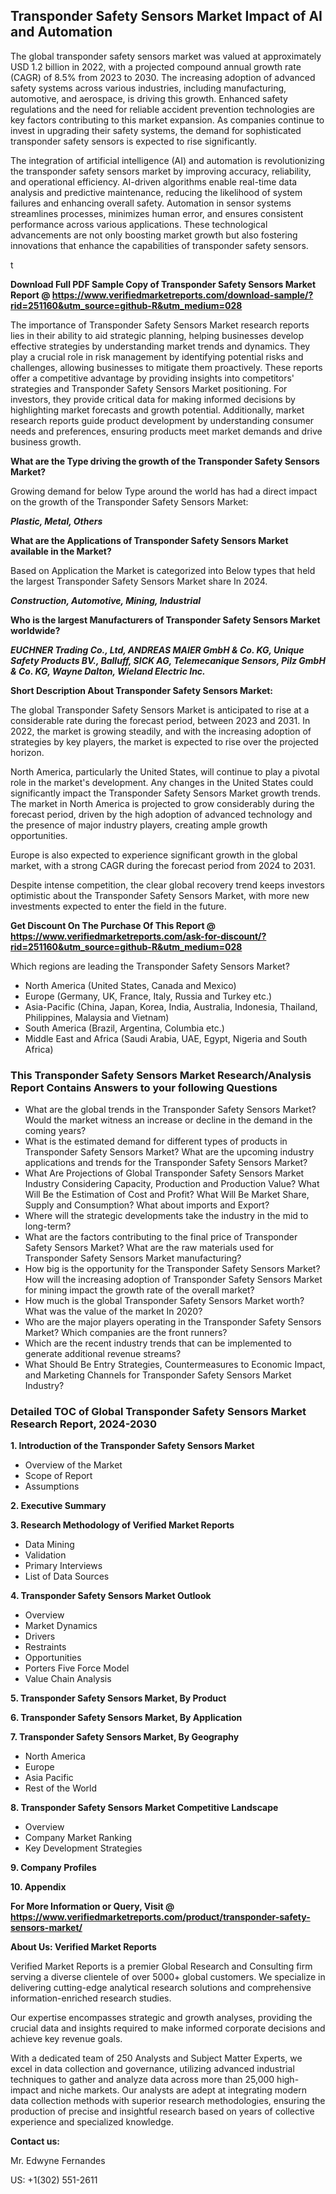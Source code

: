 <h2>Transponder Safety Sensors Market Impact of AI and Automation</h2><p>The global transponder safety sensors market was valued at approximately USD 1.2 billion in 2022, with a projected compound annual growth rate (CAGR) of 8.5% from 2023 to 2030. The increasing adoption of advanced safety systems across various industries, including manufacturing, automotive, and aerospace, is driving this growth. Enhanced safety regulations and the need for reliable accident prevention technologies are key factors contributing to this market expansion. As companies continue to invest in upgrading their safety systems, the demand for sophisticated transponder safety sensors is expected to rise significantly.</p><p>The integration of artificial intelligence (AI) and automation is revolutionizing the transponder safety sensors market by improving accuracy, reliability, and operational efficiency. AI-driven algorithms enable real-time data analysis and predictive maintenance, reducing the likelihood of system failures and enhancing overall safety. Automation in sensor systems streamlines processes, minimizes human error, and ensures consistent performance across various applications. These technological advancements are not only boosting market growth but also fostering innovations that enhance the capabilities of transponder safety sensors.</p>t</p><p id="" class=""><strong>Download Full PDF Sample Copy of Transponder Safety Sensors Market Report @ <a href="https://www.verifiedmarketreports.com/download-sample/?rid=251160&utm_source=github-R&utm_medium=028" target="_blank">https://www.verifiedmarketreports.com/download-sample/?rid=251160&utm_source=github-R&utm_medium=028</a></strong></p><p>The importance of&nbsp;Transponder Safety Sensors Market research reports lies in their ability to aid strategic planning, helping businesses develop effective strategies by understanding market trends and dynamics. They play a crucial role in risk management by identifying potential risks and challenges, allowing businesses to mitigate them proactively. These reports offer a competitive advantage by providing insights into competitors' strategies and Transponder Safety Sensors Market positioning. For investors, they provide critical data for making informed decisions by highlighting market forecasts and growth potential. Additionally, market research reports guide product development by understanding consumer needs and preferences, ensuring products meet market demands and drive business growth.</p><p><strong>What are the&nbsp;Type driving the growth of the Transponder Safety Sensors Market?</strong></p><p id="" class="">Growing demand for below Type around the world has had a direct impact on the growth of the Transponder Safety Sensors Market:</p><em><strong>Plastic, Metal, Others</strong></em></p><strong>What are the&nbsp;Applications&nbsp;of Transponder Safety Sensors Market available in the Market?</strong></p><p id="" class="">Based on Application the Market is categorized into Below types that held the largest Transponder Safety Sensors Market share In 2024.</p><em><strong>Construction, Automotive, Mining, Industrial</strong></em></p><strong>Who is the largest Manufacturers of Transponder Safety Sensors Market worldwide?</strong></p><p><em><strong>EUCHNER Trading Co., Ltd, ANDREAS MAIER GmbH & Co. KG, Unique Safety Products BV., Balluff, SICK AG, Telemecanique Sensors, Pilz GmbH & Co. KG, Wayne Dalton, Wieland Electric Inc.</strong></em></p><p id="" class=""><strong>Short Description About Transponder Safety Sensors Market:</strong></p><p>The global Transponder Safety Sensors Market is anticipated to rise at a considerable rate during the forecast period, between 2023 and 2031. In 2022, the market is growing steadily, and with the increasing adoption of strategies by key players, the market is expected to rise over the projected horizon.</p><p>North America, particularly the United States, will continue to play a pivotal role in the market's development. Any changes in the United States could significantly impact the Transponder Safety Sensors Market growth trends. The market in North America is projected to grow considerably during the forecast period, driven by the high adoption of advanced technology and the presence of major industry players, creating ample growth opportunities.</p><p>Europe is also expected to experience significant growth in the global market, with a strong CAGR during the forecast period from 2024 to 2031.</p><p>Despite intense competition, the clear global recovery trend keeps investors optimistic about the Transponder Safety Sensors Market, with more new investments expected to enter the field in the future.</p><p id="" class=""><strong>Get Discount On The Purchase Of This Report @ <a href="https://www.verifiedmarketreports.com/ask-for-discount/?rid=251160&utm_source=github-R&utm_medium=028" target="_blank">https://www.verifiedmarketreports.com/ask-for-discount/?rid=251160&utm_source=github-R&utm_medium=028</a></strong></p>Which regions are leading the Transponder Safety Sensors Market?</p><ul><li>North America (United States, Canada and Mexico)</li><li>Europe (Germany, UK, France, Italy, Russia and Turkey etc.)</li><li>Asia-Pacific (China, Japan, Korea, India, Australia, Indonesia, Thailand, Philippines, Malaysia and Vietnam)</li><li>South America (Brazil, Argentina, Columbia etc.)</li><li>Middle East and Africa (Saudi Arabia, UAE, Egypt, Nigeria and South Africa)</li></ul><h3 id="" class="">This Transponder Safety Sensors Market Research/Analysis Report Contains Answers to your following Questions</h3><ul><li>What are the global trends in the Transponder Safety Sensors Market? Would the market witness an increase or decline in the demand in the coming years?</li><li>What is the estimated demand for different types of products in Transponder Safety Sensors Market? What are the upcoming industry applications and trends for the Transponder Safety Sensors Market?</li><li>What Are Projections of Global Transponder Safety Sensors Market Industry Considering Capacity, Production and Production Value? What Will Be the Estimation of Cost and Profit? What Will Be Market Share, Supply and Consumption? What about imports and Export?</li><li>Where will the strategic developments take the industry in the mid to long-term?</li><li>What are the factors contributing to the final price of Transponder Safety Sensors Market? What are the raw materials used for Transponder Safety Sensors Market manufacturing?</li><li>How big is the opportunity for the Transponder Safety Sensors Market? How will the increasing adoption of Transponder Safety Sensors Market for mining impact the growth rate of the overall market?</li><li>How much is the global Transponder Safety Sensors Market worth? What was the value of the market In 2020?</li><li>Who are the major players operating in the Transponder Safety Sensors Market? Which companies are the front runners?</li><li>Which are the recent industry trends that can be implemented to generate additional revenue streams?</li><li>What Should Be Entry Strategies, Countermeasures to Economic Impact, and Marketing Channels for Transponder Safety Sensors Market Industry?</li></ul><h3 id="" class="">Detailed TOC of Global Transponder Safety Sensors Market Research Report, 2024-2030</h3><p id="" class=""><strong>1. Introduction of the Transponder Safety Sensors Market</strong></p><ul><li>Overview of the Market</li><li>Scope of Report</li><li>Assumptions</li></ul><p id="" class=""><strong>2. Executive Summary</strong></p><p id="" class=""><strong>3. Research Methodology of Verified Market Reports</strong></p><ul><li>Data Mining</li><li>Validation</li><li>Primary Interviews</li><li>List of Data Sources</li></ul><p id="" class=""><strong>4. Transponder Safety Sensors Market Outlook</strong></p><ul><li>Overview</li><li>Market Dynamics</li><li>Drivers</li><li>Restraints</li><li>Opportunities</li><li>Porters Five Force Model</li><li>Value Chain Analysis</li></ul><p id="" class=""><strong>5. Transponder Safety Sensors Market, By Product</strong></p><p id="" class=""><strong>6. Transponder Safety Sensors Market, By Application</strong></p><p id="" class=""><strong>7. Transponder Safety Sensors Market, By Geography</strong></p><ul><li>North America</li><li>Europe</li><li>Asia Pacific</li><li>Rest of the World</li></ul><p id="" class=""><strong>8. Transponder Safety Sensors Market Competitive Landscape</strong></p><ul><li>Overview</li><li>Company Market Ranking</li><li>Key Development Strategies</li></ul><p id="" class=""><strong>9. Company Profiles</strong></p><p id="" class=""><strong>10. Appendix</strong></p><p id="" class=""><strong>For More Information or Query, Visit @ <a href="https://www.verifiedmarketreports.com/product/transponder-safety-sensors-market/" target="_blank">https://www.verifiedmarketreports.com/product/transponder-safety-sensors-market/</a></strong></p><p id="" class=""><strong>About Us: Verified Market Reports</strong></p><p id="" class="">Verified Market Reports is a premier Global Research and Consulting firm serving a diverse clientele of over 5000+ global customers. We specialize in delivering cutting-edge analytical research solutions and comprehensive information-enriched research studies.</p><p id="" class="">Our expertise encompasses strategic and growth analyses, providing the crucial data and insights required to make informed corporate decisions and achieve key revenue goals.</p><p id="" class="">With a dedicated team of 250 Analysts and Subject Matter Experts, we excel in data collection and governance, utilizing advanced industrial techniques to gather and analyze data across more than 25,000 high-impact and niche markets. Our analysts are adept at integrating modern data collection methods with superior research methodologies, ensuring the production of precise and insightful research based on years of collective experience and specialized knowledge.</p><p id="" class=""><strong>Contact us:</strong></p><p id="" class="">Mr. Edwyne Fernandes</p><p id="" class="">US: +1(302) 551-2611</p>